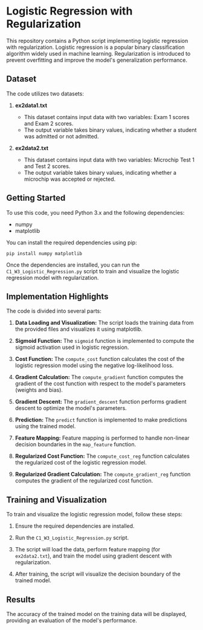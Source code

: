 # Logistic Regression with Regularization

This repository contains a Python script implementing logistic regression with regularization. Logistic regression is a popular binary classification algorithm widely used in machine learning. Regularization is introduced to prevent overfitting and improve the model's generalization performance.

## Dataset

The code utilizes two datasets:

1. **ex2data1.txt**
   - This dataset contains input data with two variables: Exam 1 scores and Exam 2 scores.
   - The output variable takes binary values, indicating whether a student was admitted or not admitted.

2. **ex2data2.txt**
   - This dataset contains input data with two variables: Microchip Test 1 and Test 2 scores.
   - The output variable takes binary values, indicating whether a microchip was accepted or rejected.

## Getting Started

To use this code, you need Python 3.x and the following dependencies:

- numpy
- matplotlib

You can install the required dependencies using pip:

```
pip install numpy matplotlib
```

Once the dependencies are installed, you can run the `C1_W3_Logistic_Regression.py` script to train and visualize the logistic regression model with regularization.

## Implementation Highlights

The code is divided into several parts:

1. **Data Loading and Visualization:** The script loads the training data from the provided files and visualizes it using matplotlib.

2. **Sigmoid Function:** The `sigmoid` function is implemented to compute the sigmoid activation used in logistic regression.

3. **Cost Function:** The `compute_cost` function calculates the cost of the logistic regression model using the negative log-likelihood loss.

4. **Gradient Calculation:** The `compute_gradient` function computes the gradient of the cost function with respect to the model's parameters (weights and bias).

5. **Gradient Descent:** The `gradient_descent` function performs gradient descent to optimize the model's parameters.

6. **Prediction:** The `predict` function is implemented to make predictions using the trained model.

7. **Feature Mapping:** Feature mapping is performed to handle non-linear decision boundaries in the `map_feature` function.

8. **Regularized Cost Function:** The `compute_cost_reg` function calculates the regularized cost of the logistic regression model.

9. **Regularized Gradient Calculation:** The `compute_gradient_reg` function computes the gradient of the regularized cost function.

## Training and Visualization

To train and visualize the logistic regression model, follow these steps:

1. Ensure the required dependencies are installed.

2. Run the `C1_W3_Logistic_Regression.py` script.

3. The script will load the data, perform feature mapping (for `ex2data2.txt`), and train the model using gradient descent with regularization.

4. After training, the script will visualize the decision boundary of the trained model.

## Results

The accuracy of the trained model on the training data will be displayed, providing an evaluation of the model's performance.
